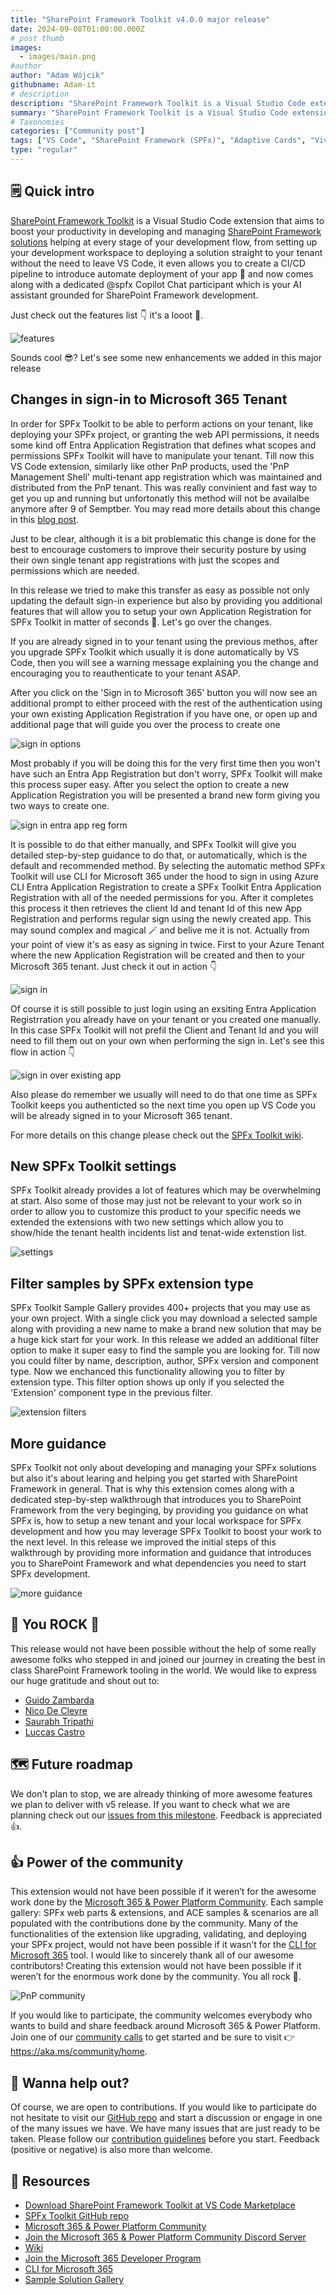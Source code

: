 ```yaml
---
title: "SharePoint Framework Toolkit v4.0.0 major release"
date: 2024-09-08T01:00:00.000Z
# post thumb
images:
  - images/main.png
#author
author: "Adam Wójcik"
githubname: Adam-it
# description
description: "SharePoint Framework Toolkit is a Visual Studio Code extension that aims to boost your productivity in developing and managing SharePoint Framework solutions helping at every stage of your development flow, from setting up your development workspace to deploying a solution straight to your tenant without the need to leave VS Code. With the SharePoint Framework, you can use modern web technologies and tools in your preferred development environment to build productive experiences and apps that are responsive and mobile-ready allowing you to create solutions to extend SharePoint, Microsoft Teams, Microsoft Viva Connections, Outlook, and Microsoft365.com."
summary: "SharePoint Framework Toolkit is a Visual Studio Code extension that aims to boost your productivity in developing and managing SharePoint Framework solutions helping at every stage of your development flow, from setting up your development workspace to deploying a solution straight to your tenant without the need to leave VS Code. With the SharePoint Framework, you can use modern web technologies and tools in your preferred development environment to build productive experiences and apps that are responsive and mobile-ready allowing you to create solutions to extend SharePoint, Microsoft Teams, Microsoft Viva Connections, Outlook, and Microsoft365.com."
# Taxonomies
categories: ["Community post"]
tags: ["VS Code", "SharePoint Framework (SPFx)", "Adaptive Cards", "Viva Connections"]
type: "regular"
---
```


## 🗒️ Quick intro

[SharePoint Framework Toolkit](https://marketplace.visualstudio.com/items?itemName=m365pnp.viva-connections-toolkit) is a Visual Studio Code extension that aims to boost your productivity in developing and managing [SharePoint Framework solutions](https://learn.microsoft.com/sharepoint/dev/spfx/sharepoint-framework-overview?WT.mc_id=m365-15744-cxa) helping at every stage of your development flow, from setting up your development workspace to deploying a solution straight to your tenant without the need to leave VS Code, it even allows you to create a CI/CD pipeline to introduce automate deployment of your app 🚀 and now comes along with a dedicated @spfx Copilot Chat participant which is your AI assistant grounded for SharePoint Framework development.

Just check out the features list 👇 it's a looot 🤯.

![features](images/features.png)

Sounds cool 😎? Let's see some new enhancements we added in this major release

## Changes in sign-in to Microsoft 365 Tenant

In order for SPFx Toolkit to be able to perform actions on your tenant, like deploying your SPFx project, or granting the web API permissions, it needs some kind off Entra Application Registration that defines what scopes and permissions SPFx Toolkit will have to manipulate your tenant. Till now this VS Code extension, similarly like other PnP products, used the 'PnP Management Shell' multi-tenant app registration which was maintained and distributed from the PnP tenant. This was really convinient and fast way to get you up and running but unfortonatly this method will not be availalbe anymore after 9 of Semptber. You may read more details about this change in this [blog post](https://pnp.github.io/blog/post/changes-pnp-management-shell-registration/). 

Just to be clear, although it is a bit problematic this change is done for the best to encourage customers to improve their security posture by using their own single tenant app registrations with just the scopes and permissions which are needed. 

In this release we tried to make this transfer as easy as possible not only updating the default sign-in experience but also by providing you additional features that will allow you to setup your own Application Registration for SPFx Toolkit in matter of seconds 🤯. Let's go over the changes.

If you are already signed in to your tenant using the previous methos, after you upgrade SPFx Toolkit which usually it is done automatically by VS Code, then you will see a warning message explaining you the change and encouraging you to reauthenticate to your tenant ASAP.

After you click on the 'Sign in to Microsoft 365' button you will now see an additional prompt to either proceed with the rest of the authentication using your own existing Application Registration if you have one, or open up and additional page that will guide you over the process to create one

![sign in options](images/sign-in-options.png)

Most probably if you will be doing this for the very first time then you won't have such an Entra App Registration but don't worry, SPFx Toolkit will make this process super easy. After you select the option to create a new Application Registration you will be presented a brand new form giving you two ways to create one.

![sign in entra app reg form](images/sign-in-entra-app-reg-form.png)

It is possible to do that either manually, and SPFx Toolkit will give you detailed step-by-step guidance to do that, or automatically, which is the default and recommended method. By selecting the automatic method SPFx Toolkit will use CLI for Microsoft 365 under the hood to sign in using Azure CLI Entra Application Registration to create a SPFx Toolkit Entra Application Registration with all of the needed permissions for you. After it completes this process it then retrieves the client Id and tenant Id of this new App Registration and performs regular sign using the newly created app. This may sound complex and magical 🪄 and belive me it is not. Actually from your point of view it's as easy as signing in twice. First to your Azure Tenant where the new Application Registration will be created and then to your Microsoft 365 tenant. Just check it out in action 👇

![sign in](images/sign-in.gif)

Of course it is still possible to just login using an exsiting Entra Application Registrration you already have on your tenant or you created one manually. In this case SPFx Toolkit will not prefil the Client and Tenant Id and you will need to fill them out on your own when performing the sign in. Let's see this flow in action 👇

![sign in over existing app](images/sign-in-existing-app.gif)

Also please do remember we usually will need to do that one time as SPFx Toolkit keeps you authenticted so the next time you open up VS Code you will be already signed in to your Microsoft 365 tenant.

For more details on this change please check out the [SPFx Toolkit wiki](https://github.com/pnp/vscode-viva/wiki/5.3-Login-to-your-tenant-&-retrieve-environment-details).

## New SPFx Toolkit settings

SPFx Toolkit already provides a lot of features which may be overwhelming at start. Also some of those may just not be relevant to your work so in order to allow you to customize this product to your specific needs we extended the extensions with two new settings which allow you to show/hide the tenant health incidents list and tenat-wide extenstion list.

![settings](images/settings.png)

## Filter samples by SPFx extension type

SPFx Toolkit Sample Gallery provides 400+ projects that you may use as your own project. With a single click you may download a selected sample along with providing a new name to make a brand new solution that may be a huge kick start for your work. In this release we added an additional filter option to make it super easy to find the sample you are looking for. Till now you could filter by name, description, author, SPFx version and component type. Now we enchanced this functionality allowing you to filter by extension type. This filter option shows up only if you selected the 'Extension' component type in the previous filter.

![extension filters](images/extension-filters.png)

## More guidance 

SPFx Toolkit not only about developing and managing your SPFx solutions but also it's about learing and helping you get started with SharePoint Framework in general. That is why this extension comes along with a dedicated step-by-step walkthrough that introduces you to SharePoint Framework from the very beginging, by providing you guidance on what SPFx is, how to setup a new tenant and your local workspace for SPFx development and how you may leverage SPFx Toolkit to boost your work to the next level. In this release we improved the initial steps of this walkthrough by providing more information and guidance that introduces you to SharePoint Framework and what dependencies you need to start SPFx development.

![more guidance](images/more-guidance.png)

## 👏 You ROCK 🤩

This release would not have been possible without the help of some really awesome folks who stepped in and joined our journey in creating the best in class SharePoint Framework tooling in the world. We would like to express our huge gratitude and shout out to:

- [Guido Zambarda](https://github.com/GuidoZam)
- [Nico De Cleyre](https://github.com/nicodecleyre)
- [Saurabh Tripathi](https://github.com/Saurabh7019)
- [Luccas Castro](https://github.com/DevPio)

## 🗺️ Future roadmap

We don't plan to stop, we are already thinking of more awesome features we plan to deliver with v5 release. If you want to check what we are planning check out our [issues from this milestone](https://github.com/pnp/vscode-viva/milestone/6). Feedback is appreciated 👍.

## 👍 Power of the community

This extension would not have been possible if it weren’t for the awesome work done by the [Microsoft 365 & Power Platform Community](https://pnp.github.io/). Each sample gallery: SPFx web parts & extensions, and ACE samples & scenarios are all populated with the contributions done by the community. Many of the functionalities of the extension like upgrading, validating, and deploying your SPFx project, would not have been possible if it wasn’t for the [CLI for Microsoft 365](https://pnp.github.io/cli-microsoft365/) tool. I would like to sincerely thank all of our awesome contributors! Creating this extension would not have been possible if it weren’t for the enormous work done by the community. You all rock 🤩.

![PnP community](images/parker-pnp.png)

If you would like to participate, the community welcomes everybody who wants to build and share feedback around Microsoft 365 & Power Platform. Join one of our [community calls](https://pnp.github.io/#community) to get started and be sure to visit 👉 https://aka.ms/community/home.

## 🙋 Wanna help out?

Of course, we are open to contributions. If you would like to participate do not hesitate to visit our [GitHub repo](https://github.com/pnp/vscode-viva) and start a discussion or engage in one of the many issues we have. We have many issues that are just ready to be taken. Please follow our [contribution guidelines](https://github.com/pnp/vscode-viva/blob/main/contributing.md) before you start.
Feedback (positive or negative) is also more than welcome.

## 🔗 Resources

- [Download SharePoint Framework Toolkit at VS Code Marketplace](https://marketplace.visualstudio.com/items?itemName=m365pnp.viva-connections-toolkit)
- [SPFx Toolkit GitHub repo](https://github.com/pnp/vscode-viva)
- [Microsoft 365 & Power Platform Community](https://pnp.github.io/#home)
- [Join the Microsoft 365 & Power Platform Community Discord Server]( https://aka.ms/community/discord)
- [Wiki]( https://github.com/pnp/vscode-viva/wiki)
- [Join the Microsoft 365 Developer Program]( https://developer.microsoft.com/en-us/microsoft-365/dev-program)
- [CLI for Microsoft 365](https://pnp.github.io/cli-microsoft365/)
- [Sample Solution Gallery]( https://adoption.microsoft.com/en-us/sample-solution-gallery/)
